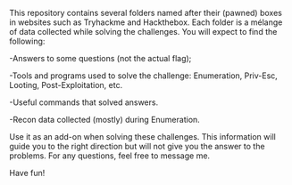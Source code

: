 This repository contains several folders named after their (pawned) boxes in websites such as Tryhackme and Hackthebox. 
Each folder is a mélange of data collected while solving the challenges. You will expect to find the following:

-Answers to some questions (not the actual flag);

-Tools and programs used to solve the challenge: Enumeration, Priv-Esc, Looting, Post-Exploitation, etc.

-Useful commands that solved answers.

-Recon data collected (mostly) during Enumeration.

Use it as an add-on when solving these challenges. This information will guide you to the right direction but will not give you the answer to the problems. 
For any questions, feel free to message me. 

Have fun! 
